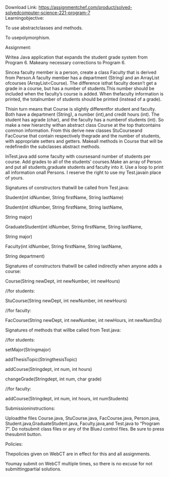 Download Link: https://assignmentchef.com/product/solved-solvedcomputer-science-221-program-7
<br>
Learningobjective:

To use abstractclasses and methods.

To usepolymorphism.

Assignment:

Writea Java application that expands the student grade system from Program 6. Makeany necessary corrections to Program 6.

Sincea faculty member is a person, create a class Faculty that is derived from Person.A faculty member has a department (String) and an ArrayList ofcourses (ArrayList&lt;Course). The difference isthat faculty doesn’t get a grade in a course, but has a number of students.This number should be included when the faculty’s course is added. When thefaculty information is printed, the totalnumber of students should be printed (instead of a grade).

Thisin turn means that Course is slightly differentfor student and faculty. Both have a department (String), a number (int),and credit hours (int). The student has agrade (char), and the faculty has a numberof students (int). So make a new hierarchy withan abstract class Course at the top thatcontains common information. From this derive new classes StuCourseand FacCourse that contain respectively thegrade and the number of students, with appropriate setters and getters. Makeall methods in Course that will be redefinedin the subclasses abstract methods.

InTest.java add some faculty with coursesand number of students per course. Add grades to all of the students’ courses.Make an array of Person and put all students,graduate students and faculty into it. Use a loop to print all information onall Persons. I reserve the right to use my Test.javain place of yours.

Signatures of constructors thatwill be called from Test.java:

Student(int idNumber, String firstName, String lastName)

Student(int idNumber, String firstName, String lastName,

String major)

GraduateStudent(int idNumber, String firstName, String lastName,

String major)

Faculty(int idNumber, String firstName, String lastName,

String department)

Signatures of constructors thatwill be called indirectly when anyone adds a course:

Course(String newDept, int newNumber, int newHours)

//for students:

StuCourse(String newDept, int newNumber, int newHours)

//for faculty:

FacCourse(String newDept, int newNumber, int newHours, int newNumStu)

Signatures of methods that willbe called from Test.java:

//for students:

setMajor(Stringmajor)

addThesisTopic(StringthesisTopic)

addCourse(Stringdept, int num, int hours)

changeGrade(Stringdept, int num, char grade)

//for faculty:

addCourse(Stringdept, int num, int hours, int numStudents)

Submissioninstructions:

Uploadthe files Course.java, StuCourse.java, FacCourse.java, Person.java, Student.java,GraduateStudent.java, Faculty.java,and Test.java to “Program 7”. Do notsubmit class files or any of the BlueJ control files. Be sure to press thesubmit button.

Policies:

Thepolicies given on WebCT are in effect for this and all assignments.

Youmay submit on WebCT multiple times, so there is no excuse for not submittingpartial solutions.